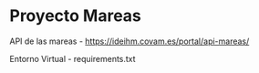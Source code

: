 # Proyecto Mareas

API de las mareas - https://ideihm.covam.es/portal/api-mareas/ 

Entorno Virtual - requirements.txt
